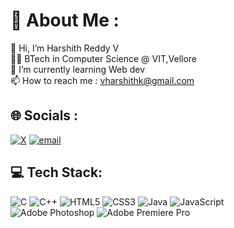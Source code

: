 # 💫 About Me :
 👋 Hi, I’m Harshith Reddy V <br>
 👨‍💻 BTech in Computer Science @ VIT,Vellore <br>
 🌱 I’m currently learning Web dev <br>
 📫 How to reach me : vharshithk@gmail.com <br>

## 🌐 Socials :
[![X](https://img.shields.io/badge/X-black.svg?logo=X&logoColor=white)](https://x.com/https://x.com/Reddy10c84528) [![email](https://img.shields.io/badge/Email-D14836?logo=gmail&logoColor=white)](mailto:vharshithk@gmail.com)

## 💻 Tech Stack:
![C](https://img.shields.io/badge/c-%2300599C.svg?style=for-the-badge&logo=c&logoColor=white) ![C++](https://img.shields.io/badge/c++-%2300599C.svg?style=for-the-badge&logo=c%2B%2B&logoColor=white) ![HTML5](https://img.shields.io/badge/html5-%23E34F26.svg?style=for-the-badge&logo=html5&logoColor=white) ![CSS3](https://img.shields.io/badge/css3-%231572B6.svg?style=for-the-badge&logo=css3&logoColor=white) ![Java](https://img.shields.io/badge/java-%23ED8B00.svg?style=for-the-badge&logo=openjdk&logoColor=white) ![JavaScript](https://img.shields.io/badge/javascript-%23323330.svg?style=for-the-badge&logo=javascript&logoColor=%23F7DF1E) 
<br>![Adobe Photoshop](https://img.shields.io/badge/adobe%20photoshop-%2331A8FF.svg?style=for-the-badge&logo=adobe%20photoshop&logoColor=white) ![Adobe Premiere Pro](https://img.shields.io/badge/Adobe%20Premiere%20Pro-9999FF.svg?style=for-the-badge&logo=Adobe%20Premiere%20Pro&logoColor=white)
